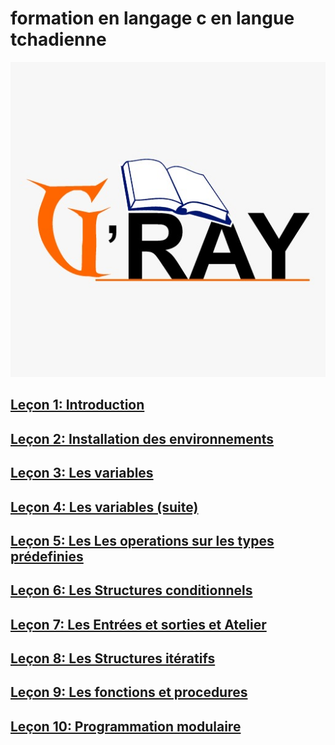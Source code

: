# formation en langage c en langue tchadienne

![](images/gray.jpeg)
## [Leçon 1: Introduction](docs/lecon1.md)
## [Leçon 2: Installation des environnements](docs/lecon2.md)
## [Leçon 3: Les variables](docs/lecon3.md)
## [Leçon 4: Les variables  (suite)](docs/lecon4.md)
## [Leçon 5: Les Les operations sur les types prédefinies](docs/lecon5.md)
## [Leçon 6: Les Structures conditionnels](docs/lecon6.md)
## [Leçon 7: Les Entrées et sorties et Atelier](docs/lecon7.md)
## [Leçon 8: Les Structures itératifs](docs/lecon8.md)
## [Leçon 9: Les fonctions et procedures](docs/lecon9.md)
## [Leçon 10: Programmation modulaire](docs/lecon10.md)